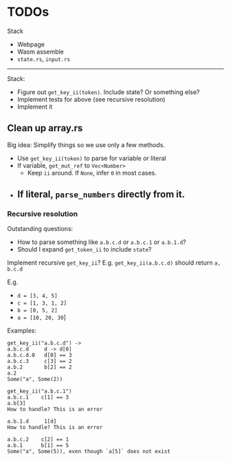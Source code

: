 # TODOs

Stack
- Webpage
- Wasm assemble
- `state.rs`, `input.rs`

---

Stack:
- Figure out `get_key_ii(token)`. Include state? Or something else?
- Implement tests for above (see recursive resolution)
- Implement it

## Clean up array.rs

Big idea: Simplify things so we use only a few methods.

- Use `get_key_ii(token)` to parse for variable or literal
- If variable, `get_mut_ref` to `Vec<Number>`
  - Keep `ii` around. If `None`, infer `0` in most cases.
- If literal, `parse_numbers` directly from it.
  - 

### Recursive resolution

Outstanding questions:
 - How to parse something like `a.b.c.d` or `a.b.c.1` or `a.b.1.d`?
 - Should I expand `get_token_ii` to include `state`?

Implement recursive `get_key_ii`? E.g. `get_key_ii(a.b.c.d)` should return `a, b.c.d`

E.g.
- `d = [3, 4, 5]`
- `c = [1, 3, 1, 2]`
- `b = [0, 5, 2]`
- `a = [10, 20, 30`]

Examples:
```
get_key_ii("a.b.c.d") -> 
a.b.c.d     d -> d[0]
a.b.c.d.0   d[0] == 3
a.b.c.3     c[3] == 2
a.b.2       b[2] == 2
a.2         
Some("a", Some(2))

get_key_ii("a.b.c.1")
a.b.c.1    c[1] == 3
a.b[3]
How to handle? This is an error

a.b.1.d     1[d]
How to handle? This is an error

a.b.c.2    c[2] == 1
a.b.1      b[1] == 5
Some("a", Some(5)), even though `a[5]` does not exist
```